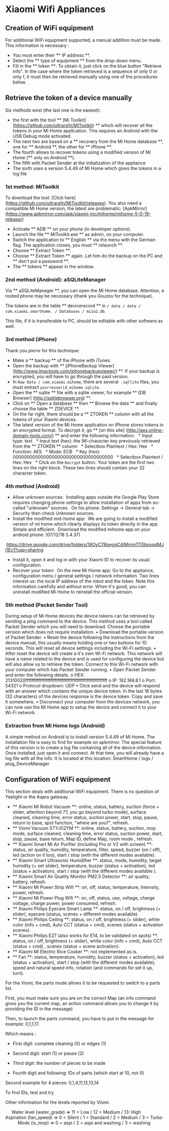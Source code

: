 # Xiaomi Wifi Appliances

## Creation of WiFi equipment

For additional WiFi equipment supported, a manual addition must be made. This information is necessary :
* You must enter their ** IP address **.
* Select the ** type of equipment ** from the drop-down menu.
* Fill in the ** token **: To obtain it, just click on the blue button "Retrieve info". In the case where the token retrieved is a sequence of only 0 or only f, it must then be retrieved manually using one of the procedures below.

## Retrieve the token of a device manually

Six methods exist (the last one is the easiest):
* the first with the tool ** [Mi Toolkit] (https://github.com/ultrara1n/MiToolkit) ** which will recover all the tokens in your Mi Home application. This requires an Android with the USB Debug mode activated.
* The next two are based on a ** recovery from the Mi Home database **, one for ** Android **, the other for ** iPhone **.
* The fourth allows to recover tokens using a modified version of Mi Home (** only on Android **).
* The fifth with Packet Sender at the initialization of the appliance
* The sixth uses a version 5.4.49 of Mi Home which gives the tokens in a log file

### 1st method: MiToolkit

To download the tool: [Click here] (https://github.com/ultrara1n/MiToolkit/releases).
You also need a compatible Mi Home version, the latest are problematic: [ApkMirror] (https://www.apkmirror.com/apk/xiaomi-inc/mihome/mihome-5-0-19-release/)

* Activate ** ADB ** on your phone (in developer options).
* Launch the file ** MiToolkit.exe ** as admin, on your computer.
* Switch the application to ** English ** via the menu with the German flag. The application closes, you must ** relaunch **.
* Choose ** Extract Token **.
* Choose ** Extract Token ** again. Let him do the backup on the PC and ** don't put a password **.
* The ** tokens ** appear in the window.

### 2nd method (Android): aSQLiteManager

Via ** aSQLiteManager **, you can open the Mi Home database. Attention, a rooted phone may be necessary (thank you _Gouzou_ for the technique).

The tokens are in the table ** devicerecord ** in `/ data / data / com.xiaomi.smarthome. / Databases / miio2.db`.

This file, if it is transferable to PC, should be editable with other software as well.

### 3rd method (iPhone)

Thank you _pierre_ for this technique:

* Make a ** backup ** of the iPhone with iTunes.
* Open the backup with ** [iPhoneBackup Viewer] (http://www.imactools.com/iphonebackupviewer/) **. If your backup is encrypted, you will have to go through the paid version.
* In `Raw Data / com.xiaomi.mihome`, there are several` .sqllite` files, you must extract `yourreuserid_mihome.sqlite`.
* Open the ** sqlite ** file with a sqlite viewer, for example ** [DB Browser] (http://sqlitebrowser.org) **.
* Click on ** Open a database ** then ** Browse the data ** and finally choose the table ** ZDEVICE **.
* On the far right, there should be a ** ZTOKEN ** column with all the tokens of your Xiaomi devices.
* The latest version of the Mi Home application on iPhone stores tokens in an encrypted format. To decrypt it, go ** [on this site] (http://aes.online-domain-tools.com/) ** and enter the following information:
  * Input type: text
  * Input text (hex): the 96-character key previously retrieved from the ** ZTOKEN ** column
  * Selectbox Plaintext / Hex: Hex
  * Function: AES
  * Mode: ECB
  * Key (hex): 000000000000000000000000000000000000
  * Selectbox Plaintext / Hex: Hex
  * Click on the `Decrypt` button. Your token are the first two lines on the right block. These two lines should contain your 32 character token.

### 4th method (Android)
* Allow unknown sources:
 Installing apps outside the Google Play Store requires changing phone settings to allow installation of apps from so-called "unknown" sources.
 On his phone: Settings → General tab → Security then check Unknown sources.
* Install the modified mid-home app:
 We are going to install a modified version of mi home which clearly displays its token directly in the app. Simple and efficient.
 Download the modified mihome app on your android phone: (07/12/18 5.4.37)

 https://drive.google.com/drive/folders/18OyC78peggCdiMmmT7i5bpvpdMJl1Ec1?usp=sharing
 
* Install it, open it and log in with your Xiaomi ID to recover its usual configuration.
* Recover your token:
 On the new Mi Home app: Go to the appliance, configuration menu / general settings / network information
 Two lines interest us: the local IP address of the robot and the token
 Note this information carefully and without error. When it's good, you can uninstall modified Mi Home to reinstall the official version.
 
### 5th method (Packet Sender Tool)
During setup of Mi Home devices the device tokens can be retrieved by sending a ping command to the device. This method uses a tool called Packet Sender which you will need to download. Choose the portable version which does not require installation.
• Download the portable version of Packet Sender.
• Reset the device following the instructions from the device manual, this usually means holding one or two buttons for 10 seconds. This will reset all device settings including the Wi-Fi settings.
• After reset the device will create a it's own Wi-Fi network. This network will have a name related to the device and is used for configuring the device but will also allow us to retrieve the token. Connect to this Wi-Fi network with your computer which has Packet Sender running.
• Open Packet Sender and enter the following details.
o HEX: 21310020ffffffffffffffffffffffffffffffffffffffffffffffffffffffff
o IP: 192.168.8.1
o Port: 54321
o Protocol dropdown: UDP
• Click send and the device will respond with an answer which contains the unique device token. In the last 16 bytes (32 characters) of the devices response is the device token. Copy and save it somewhere.
• Disconnect your computer from the devices network, you can now use the Mi Home app to setup the device and connect it to your Wi-Fi network.


### Extraction from Mi Home logs (Android)

A simple method on Android is to install version 5.4.49 of Mi Home. The installation file is easy to find for example on apkmirror. The special feature of this version is to create a log file containing all of the device information.
Once installed, just open it and connect. At that time, you will already have a log file with all the info. It is located at this location: SmartHome / logs / plug_DeviceManager

## Configuration of WiFi equipment

This section deals with additional WiFi equipment. There is no question of Yeelight or the Aqara gateway.

* ** Xiaomi Mi Robot Vacuum **: online, status, battery, suction (force + slider, attention beyond 77, you go beyond turbo mode), surface cleaned, cleaning time, error status, suction power, start, stop, pause, return to base, spot function, "where are you?", refresh.
* ** Viomi Vacuum STYJ02YM **: online, status, battery, suction, mop mode, surface cleaned, cleaning time, error status, suction power, start, stop, pause, base return, Map ID, define Map, room mode , refresh.
* ** Xiaomi Smart Mi Air Purifier (including Pro or V2 with screen) **: status, air quality, humidity, temperature, filter, speed, buzzer (on / off), led (action on it too), start / stop (with the different modes available).
* ** Xiaomi Smart Ultrasonic Humidifier **: status, mode, humidity, target humidity (+ set slider), temperature, buzzer (status + activation), led (status + activation), start / stop (with the different modes available ).
* ** Xiaomi Smart Air Quality Monitor PM2.5 Detector **: air quality, battery, refresh.
* ** Xiaomi Mi Power Strip Wifi **: on, off, status, temperature, Intensity, power, refresh.
* ** Xiaomi Mi Power Plug Wifi **: on, off, status, use, voltage, charge voltage, charge power, power consumed, refresh.
* ** Xiaomi Philips Eyecare Smart Lamp **: status, on / off, brightness (+ slider), eyecare (status, scenes + different modes available).
* ** Xiaomi Philips Ceiling **: status, on / off, brightness (+ slider), white color (info + cmd), Auto CCT (status + cmd), scenes (status + activation scenes).
* ** Xiaomi Philips E27 (also works for E14, to be validated on spots) **: status, on / off, brightness (+ slider), white color (info + cmd), Auto CCT (status + cmd) , scenes (status + scene activation).
* ** Xiaomi Mi Electric Rice Cooker **: not implemented as is.
* ** Fan **: status, temperature, humidity, buzzer (status + activation), led (status + activation), start / stop (with the different modes available), speed and natural speed info, rotation (and commands for set it up, turn).

For the Viomi, the parts mode allows it to be requested to switch to a parts list.

First, you must make sure you are on the correct Map (an info command gives you the current map, an action command allows you to change it by providing the ID in the message)

Then, to launch the parts command, you have to put in the message for example: 0,1,1,17.

Which means :

* First digit: complete cleaning (0) or edges (1)

* Second digit: start (1) or pause (2)

* Third digit: the number of pieces to be made

* Fourth digit and following: IDs of parts (which start at 10, not 0)

Second example for 4 pieces: 0,1,4,11,12,13,14

To find IDs, test and try

Other information for the levels reported by Viomi:

     Water level (water_grade) => 11 = Low / 12 = Medium / 13: High
    
     Aspiration (fan_speed) => 0 = Silent / 1 = Standard / 2 = Medium / 3 = Turbo
    
     Mode (is_mop) => 0 = aspi / 2 = aspi and washing / 3 = washing

